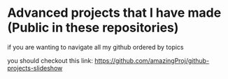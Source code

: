 # Advanced projects that I have made (Public in these repositories)

if you are wanting to navigate all my github ordered by topics

you should checkout this link: https://github.com/amazingProj/github-projects-slideshow

